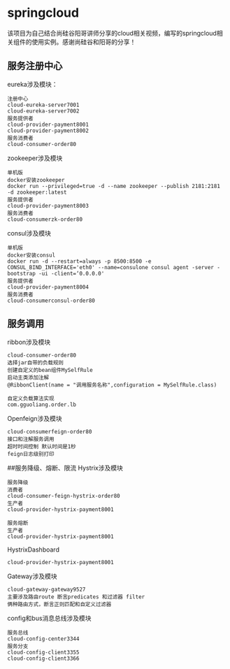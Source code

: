 # springcloud
该项目为自己结合尚硅谷阳哥讲师分享的cloud相关视频，编写的springcloud相关组件的使用实例。感谢尚硅谷和阳哥的分享！
## 服务注册中心
eureka涉及模块：
```$xslt
注册中心
cloud-eureka-server7001
cloud-eureka-server7002
服务提供者
cloud-provider-payment8001
cloud-provider-payment8002
服务消费者
cloud-consumer-order80
```
zookeeper涉及模块
```$xslt
单机版
docker安装zookeeper
docker run --privileged=true -d --name zookeeper --publish 2181:2181  -d zookeeper:latest
服务提供者
cloud-provider-payment8003
服务消费者
cloud-consumerzk-order80
```
consul涉及模块
```$xslt
单机版 
docker安装consul 
docker run -d --restart=always -p 8500:8500 -e CONSUL_BIND_INTERFACE='eth0' --name=consulone consul agent -server -bootstrap -ui -client=‘0.0.0.0'
服务提供者
cloud-provider-payment8004
服务消费者
cloud-consumerconsul-order80
```

## 服务调用
ribbon涉及模块
```$xslt
cloud-consumer-order80
选择jar自带的负载规则
创建自定义的bean组件MySelfRule
启动主类添加注解
@RibbonClient(name = "调用服务名称",configuration = MySelfRule.class)

自定义负载算法实现
com.gguoliang.order.lb
```
Openfeign涉及模块
```$xslt
cloud-consumerfeign-order80
接口和注解服务调用
超时时间控制 默认时间是1秒
feign日志级别打印
```

##服务降级、熔断、限流
Hystrix涉及模块
```$xslt
服务降级
消费者
cloud-consumer-feign-hystrix-order80
生产者
cloud-provider-hystrix-payment8001

服务熔断
生产者
cloud-provider-hystrix-payment8001
```
HystrixDashboard
```$xslt
cloud-provider-hystrix-payment8001
```
Gateway涉及模块
```$xslt
cloud-gateway-gateway9527
主要涉及路由route 断言predicates 和过滤器 filter
俩种路由方式，断言正则匹配和自定义过滤器
```
config和bus消息总线涉及模块
```$xslt
服务总线
cloud-config-center3344
服务分支
cloud-config-client3355
cloud-config-client3366
```